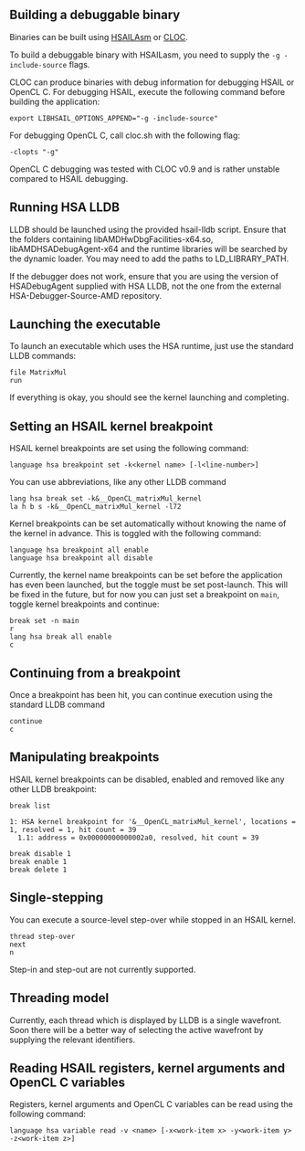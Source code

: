 Building a debuggable binary
----------------------------

Binaries can be built using [HSAILAsm](https://github.com/HSAFoundation/HSAIL-Tools) or [CLOC](https://github.com/HSAFoundation/CLOC).

To build a debuggable binary with HSAILasm, you need to supply the `-g -include-source` flags.

CLOC can produce binaries with debug information for debugging HSAIL or OpenCL C.
For debugging HSAIL, execute the following command before building the application:

    export LIBHSAIL_OPTIONS_APPEND="-g -include-source"

For debugging OpenCL C, call cloc.sh with the following flag:

    -clopts "-g"

OpenCL C debugging was tested with CLOC v0.9 and is rather unstable compared to HSAIL debugging.

Running HSA LLDB
----------------

LLDB should be launched using the provided hsail-lldb script. Ensure that the folders containing libAMDHwDbgFacilities-x64.so, libAMDHSADebugAgent-x64 and the runtime libraries will be searched by the dynamic loader. You may need to add the paths to LD_LIBRARY_PATH.

If the debugger does not work, ensure that you are using the version of HSADebugAgent supplied with HSA LLDB, not the one from the external HSA-Debugger-Source-AMD repository.

Launching the executable
------------------------

To launch an executable which uses the HSA runtime, just use the standard LLDB commands:

    file MatrixMul
    run

If everything is okay, you should see the kernel launching and completing.

Setting an HSAIL kernel breakpoint
---------------------------

HSAIL kernel breakpoints are set using the following command:

    language hsa breakpoint set -k<kernel name> [-l<line-number>]

You can use abbreviations, like any other LLDB command

    lang hsa break set -k&__OpenCL_matrixMul_kernel
    la h b s -k&__OpenCL_matrixMul_kernel -l72

Kernel breakpoints can be set automatically without knowing the name of the kernel in advance. This is toggled with the following command:

    language hsa breakpoint all enable
    language hsa breakpoint all disable

Currently, the kernel name breakpoints can be set before the application has even been launched, but the toggle must be set post-launch. This will be fixed in the future, but for now you can just set a breakpoint on `main`, toggle kernel breakpoints and continue:

    break set -n main
    r
    lang hsa break all enable
    c

Continuing from a breakpoint
----------------------------

Once a breakpoint has been hit, you can continue execution using the standard LLDB command

    continue
    c

Manipulating breakpoints
------------------------

HSAIL kernel breakpoints can be disabled, enabled and removed like any other LLDB breakpoint:

    break list

    1: HSA kernel breakpoint for '&__OpenCL_matrixMul_kernel', locations = 1, resolved = 1, hit count = 39
      1.1: address = 0x00000000000002a0, resolved, hit count = 39

    break disable 1
    break enable 1
    break delete 1

Single-stepping
---------------

You can execute a source-level step-over while stopped in an HSAIL kernel.

    thread step-over
    next
    n

Step-in and step-out are not currently supported.

Threading model
---------------

Currently, each thread which is displayed by LLDB is a single wavefront. Soon there will be a better way of selecting the active wavefront by supplying the relevant identifiers.

Reading HSAIL registers, kernel arguments and OpenCL C variables
----------------------------------------------------------------

Registers, kernel arguments and OpenCL C variables can be read using the following command:

    language hsa variable read -v <name> [-x<work-item x> -y<work-item y> -z<work-item z>]


